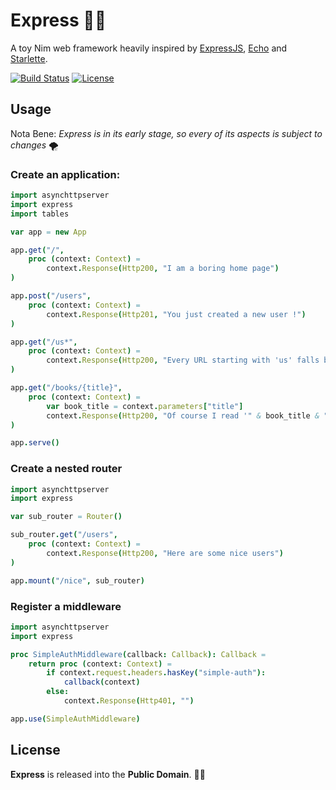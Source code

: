 
# Express 🚀🌘

A toy Nim web framework heavily inspired by [ExpressJS](https://expressjs.com/), [Echo](https://github.com/labstack/echo) and [Starlette](https://github.com/encode/starlette).


[![Build Status](https://api.travis-ci.org/ducdetronquito/express.svg?branch=master)](https://travis-ci.org/ducdetronquito/express) [![License](https://img.shields.io/badge/license-public%20domain-ff69b4.svg)](https://github.com/ducdetronquito/express#license)


## Usage

Nota Bene: *Express is in its early stage, so every of its aspects is subject to changes* 🌪️

### Create an application:

```nim
import asynchttpserver
import express
import tables

var app = new App

app.get("/",
    proc (context: Context) =
        context.Response(Http200, "I am a boring home page")
)

app.post("/users",
    proc (context: Context) =
        context.Response(Http201, "You just created a new user !")
)

app.get("/us*",
    proc (context: Context) =
        context.Response(Http200, "Every URL starting with 'us' falls back here.")
)

app.get("/books/{title}",
    proc (context: Context) =
        var book_title = context.parameters["title"]
        context.Response(Http200, "Of course I read '" & book_title & "' !")
)

app.serve()
```

### Create a nested router

```nim
import asynchttpserver
import express

var sub_router = Router()

sub_router.get("/users",
    proc (context: Context) =
        context.Response(Http200, "Here are some nice users")
)

app.mount("/nice", sub_router)
```

### Register a middleware

```nim
import asynchttpserver
import express

proc SimpleAuthMiddleware(callback: Callback): Callback =
    return proc (context: Context) =
        if context.request.headers.hasKey("simple-auth"):
            callback(context)
        else:
            context.Response(Http401, "")

app.use(SimpleAuthMiddleware)
```


## License

**Express** is released into the **Public Domain**. 🎉🍻
